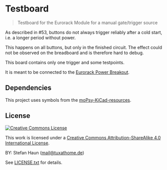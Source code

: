 # Testboard

> Testboard for the Eurorack Module for a manual gate/trigger source

As described in #53, buttons do not always trigger reliably after a cold start,
i.e. a longer period without power.

This happens on all buttons, but only in the finished circuit. The effect could not be observed on the breadboard and is therefore hard to debug.

This board contains only one trigger and some testpoints.

It is meant to be connected to the [Eurorack Power Breakout](https://github.com/moPsy-project/eurorack-power-breakout).


## Dependencies

This project uses symbols from the [moPsy-KiCad-resources](https://github.com/moPsy-project/moPsy-KiCad-resources).


## License

[![Creative Commons License](https://i.creativecommons.org/l/by-sa/4.0/88x31.png)](http://creativecommons.org/licenses/by-sa/4.0/)

This work is licensed under a [Creative Commons Attribution-ShareAlike 4.0 International License](http://creativecommons.org/licenses/by-sa/4.0/).

BY: Stefan Haun (mail@tuxathome.de)

See [LICENSE.txt](LICENSE.txt) for details.
